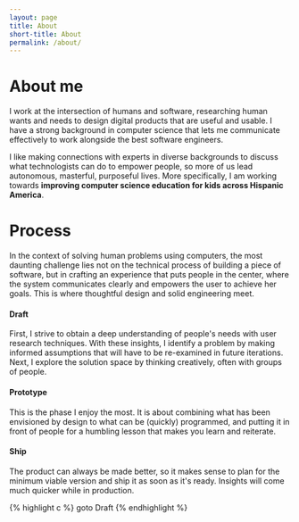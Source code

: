```yaml
---
layout: page
title: About
short-title: About
permalink: /about/
---
```


# About me
I work at the intersection of humans and software, researching human wants and needs to design digital products that are useful and usable. I have a strong background in computer science that lets me communicate effectively to work alongside the best software engineers.

I like making connections with experts in diverse backgrounds to discuss what technologists can do to empower people, so more of us lead autonomous, masterful, purposeful lives. More specifically, I am working towards **improving computer science education for kids across Hispanic America**.

# Process

In the context of solving human problems using computers, the most daunting challenge lies not on the technical process of building a piece of software, but in crafting an experience that puts people in the center, where the system communicates clearly and empowers the user to achieve her goals. This is where thoughtful design and solid engineering meet.

#### Draft
First, I strive to obtain a deep understanding of people's needs with user research techniques. With these insights, I identify a problem by making informed assumptions that will have to be re-examined in future iterations. Next, I explore the solution space by thinking creatively, often with groups of people.

#### Prototype
This is the phase I enjoy the most. It is about combining what has been envisioned by design to what can be (quickly) programmed, and putting it in front of people for a humbling lesson that makes you learn and reiterate.

#### Ship
The product can always be made better, so it makes sense to plan for the minimum viable version and ship it as soon as it's ready. Insights will come much quicker while in production.

{% highlight c %}
goto Draft
{% endhighlight %}
